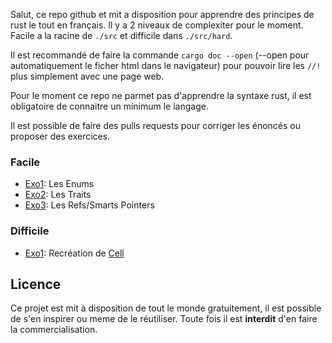 Salut, ce repo github et mit a disposition pour apprendre des principes de rust le tout en français.
Il y a 2 niveaux de complexiter pour le moment. Facile a la racine de `./src` et difficile dans `./src/hard`.

Il est recommandé de faire la commande `cargo doc --open` (--open pour automatiquement le ficher html dans le navigateur) pour pouvoir lire les `//!` plus simplement avec une page web.

Pour le moment ce repo ne parmet pas d'apprendre la syntaxe rust, il est obligatoire de connaitre un minimum le langage.

Il est possible de faire des pulls requests pour corriger les énoncés ou proposer des exercices.

### Facile
 - [Exo1](./src/exo1.rs): Les Enums
 - [Exo2](./src/exo2.rs): Les Traits
 - [Exo3](./src/exo3.rs): Les Refs/Smarts Pointers

### Difficile
 - [Exo1](./src/hard/exo1.rs): Recréation de [Cell](https://doc.rust-lang.org/core/cell/struct.Cell.html)

## Licence
Ce projet est mit à disposition de tout le monde gratuitement, il est possible de s'en inspirer ou meme de le réutiliser.
Toute fois il est **interdit** d'en faire la commercialisation.
